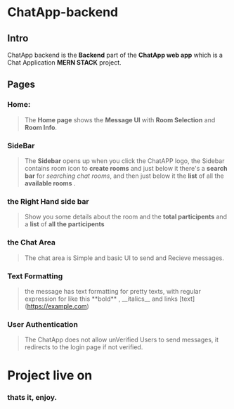 # ChatApp-backend

## Intro

ChatApp backend is the **Backend** part of the **ChatApp web app** which is a Chat Application **MERN STACK** project.

## Pages

### Home:
>The **Home page** shows the **Message UI** with **Room Selection** and **Room Info**.

### SideBar
>The **Sidebar** opens up when you click the ChatAPP logo, the Sidebar contains room icon to **create rooms** and just below it there's a **search bar** for *searching chat rooms*, and then just below it the **list** of all the **available rooms** .

### the Right Hand side bar
> Show you some details about the room and the **total participents** and a **list** of **all the participents**

### the Chat Area
> The chat area is Simple and basic UI to send and Recieve messages.

### Text Formatting
>the message has text formatting for pretty texts, with regular expression for like this \*\*bold** , \_\_italics__ and links \[text]\(https://example.com)

### User Authentication
> The ChatApp does not allow unVerified Users to send messages, it redirects to the login page if not verified.


# Project live on
> 

### thats it, enjoy.